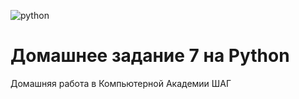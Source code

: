 ![python](https://img.shields.io/badge/Python-blue.svg?style==flat)
# Домашнее задание 7 на Python 
Домашняя работа в Компьютерной Академии ШАГ
